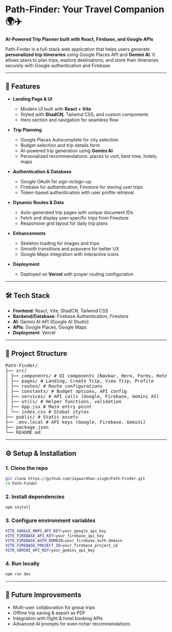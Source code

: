 # Path-Finder: Your Travel Companion 🌍✈️  
**AI-Powered Trip Planner built with React, Firebase, and Google APIs**

Path-Finder is a full-stack web application that helps users generate **personalized trip itineraries** using Google Places API and **Gemini AI**. It allows users to plan trips, explore destinations, and store their itineraries securely with Google authentication and Firebase.

---

## 🚀 Features

- **Landing Page & UI**
  - Modern UI built with **React + Vite**
  - Styled with **ShadCN**, Tailwind CSS, and custom components
  - Hero section and navigation for seamless flow  

- **Trip Planning**
  - Google Places Autocomplete for city selection  
  - Budget selection and trip details form  
  - AI-powered trip generation using **Gemini AI**  
  - Personalized recommendations: places to visit, best time, hotels, maps  

- **Authentication & Database**
  - Google OAuth for sign-in/sign-up  
  - Firebase for authentication, Firestore for storing user trips  
  - Token-based authentication with user profile retrieval  

- **Dynamic Routes & Data**
  - Auto-generated trip pages with unique document IDs  
  - Fetch and display user-specific trips from Firestore  
  - Responsive grid layout for daily trip plans  

- **Enhancements**
  - Skeleton loading for images and trips  
  - Smooth transitions and popovers for better UX  
  - Google Maps integration with interactive icons  

- **Deployment**
  - Deployed on **Vercel** with proper routing configuration  

---

## 🛠️ Tech Stack

- **Frontend**: React, Vite, ShadCN, Tailwind CSS  
- **Backend/Database**: Firebase Authentication, Firestore  
- **AI**: Gemini AI API (Google AI Studio)  
- **APIs**: Google Places, Google Maps  
- **Deployment**: Vercel  

---

## 📂 Project Structure
<pre>
Path-Finder/
├── src/
│ ├── components/ # UI components (Navbar, Hero, Forms, Hotels, etc.)
│ ├── pages/ # Landing, Create Trip, View Trip, Profile
│ ├── routes/ # Route configurations
│ ├── constants/ # Budget options, API config
│ ├── services/ # API calls (Google, Firebase, Gemini AI)
│ ├── utils/ # Helper functions, validation
│ ├── App.jsx # Main entry point
│ └── index.css # Global styles
├── public/ # Static assets
├── .env.local # API keys (Google, Firebase, Gemini)
├── package.json
└── README.md
</pre>

---

## ⚙️ Setup & Installation

### 1. Clone the repo
```bash
git clone https://github.com/Jaywardhan-singh/Path-Finder.git
cd Path-Finder
```

### 2. Install dependencies
```bash
npm install
```

### 3. Configure environment variables
```bash
VITE_GOOGLE_MAPS_API_KEY=your_google_api_key
VITE_FIREBASE_API_KEY=your_firebase_api_key
VITE_FIREBASE_AUTH_DOMAIN=your_firebase_auth_domain
VITE_FIREBASE_PROJECT_ID=your_firebase_project_id
VITE_GEMINI_API_KEY=your_gemini_api_key
```

### 4. Run locally
```bash
npm run dev
```
---

## 🔮 Future Improvements

- Multi-user collaboration for group trips
- Offline trip saving & export as PDF
- Integration with flight & hotel booking APIs
- Advanced AI prompts for even richer recommendations
